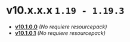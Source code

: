 # v10.x.x.x `1.19 - 1.19.3`
- [**v10.1.0.0**](https://github.com/IBlazingX/-Minecraft-Make-Custom-Music-Discs/blob/main/changelog/v10.1.0.0.md) *(No requiere resourcepack)*
- [**v10.1.0.1**](https://github.com/IBlazingX/-Minecraft-Make-Custom-Music-Discs/blob/main/changelog/v10.1.0.1.md) *(No requiere resourcepack)*
